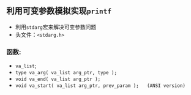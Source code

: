 ## 利用可变参数模拟实现`printf`
- 利用`stdarg`宏来解决可变参数问题
- 头文件：`<stdarg.h>`
### 函数:
- `va_list`;
- `type va_arg( va_list arg_ptr, type );`
- `void va_end( va_list arg_ptr );`
- `void va_start( va_list arg_ptr, prev_param );   (ANSI version)`
